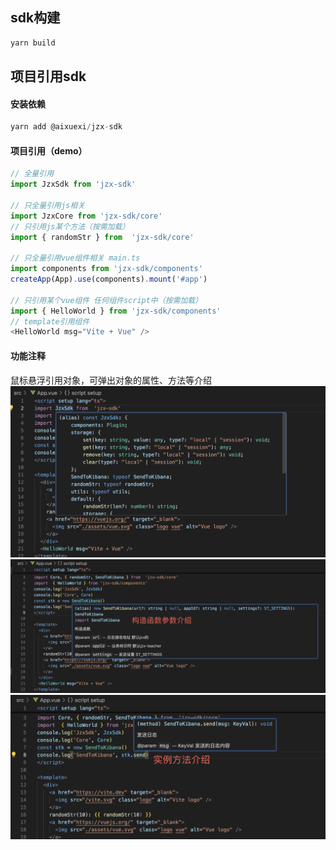 
## sdk构建
```javascript
yarn build
```
## 项目引用sdk
#### 安装依赖
```javascript
yarn add @aixuexi/jzx-sdk
```
#### 项目引用（demo）
```javascript
// 全量引用
import JzxSdk from 'jzx-sdk'

// 只全量引用js相关
import JzxCore from 'jzx-sdk/core'
// 只引用js某个方法（按需加载）
import { randomStr } from  'jzx-sdk/core'

// 只全量引用vue组件相关 main.ts
import components from 'jzx-sdk/components'
createApp(App).use(components).mount('#app')

// 只引用某个vue组件 任何组件script中（按需加载）
import { HelloWorld } from 'jzx-sdk/components'
// template引用组件
<HelloWorld msg="Vite + Vue" />
```
#### 功能注释
鼠标悬浮引用对象，可弹出对象的属性、方法等介绍
![引用全局对象介绍](./readme_imgs/企业微信20250818-164504@2x.png)
![构造函数对象介绍](./readme_imgs/企业微信20250818-164705@2x.png)
![实例方法对象介绍](./readme_imgs/企业微信20250818-164750@2x.png)